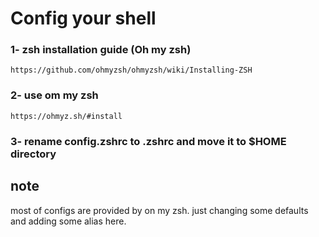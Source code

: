 # Config your shell

### 1- zsh installation guide (Oh my zsh)

    https://github.com/ohmyzsh/ohmyzsh/wiki/Installing-ZSH

### 2- use om my zsh

    https://ohmyz.sh/#install

### 3- rename config.zshrc to .zshrc and move it to $HOME directory

## note

most of configs are provided by on my zsh. just changing some defaults and adding some alias here.
